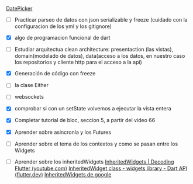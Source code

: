 [DatePicker](https://www.udemy.com/course/draft/2639748/learn/lecture/16881180#overview)

- [ ] Practicar parseo de datos con json serializable y freeze (cuidado con la configuracion de los yml y los gitignore)

- [x] algo de programacion funcional de dart

- [ ] Estudiar arquitectua clean architecture: presentaction (las vistas), domain(modelado de datos), data(acceso a los datos, en nuestro caso los repositorios y cliente http para el acceso a la api)

- [x] Generación de código con freeze

- [ ] la clase Either

- [ ] websockets

- [x] comprobar si con un setState volvemos a ejecutar la vista entera

- [x] Completar tutorial de bloc, seccion 5, a partir del video 66

- [x] Aprender sobre asincronía y los Futures

- [ ] Aprender sobre el tema de los contextos y como se pasan entre los Widgets

- [ ] Aprender sobre los inheritedWidgets [InheritedWidgets | Decoding Flutter (youtube.com)](https://www.youtube.com/watch?v=og-vJqLzg2c)
[InheritedWidget class - widgets library - Dart API (flutter.dev)](https://api.flutter.dev/flutter/widgets/InheritedWidget-class.html)
[InheritedWidgets de google](https://www.youtube.com/watch?v=Zbm3hjPjQMk)




